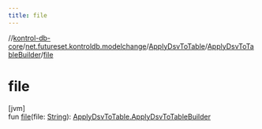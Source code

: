 ```yaml
---
title: file
---
```

//[kontrol-db-core](../../../../index.html)/[net.futureset.kontroldb.modelchange](../../index.html)/[ApplyDsvToTable](../index.html)/[ApplyDsvToTableBuilder](index.html)/[file](file.html)



# file



[jvm]\
fun [file](file.html)(file: [String](https://kotlinlang.org/api/latest/jvm/stdlib/kotlin/-string/index.html)): [ApplyDsvToTable.ApplyDsvToTableBuilder](index.html)




